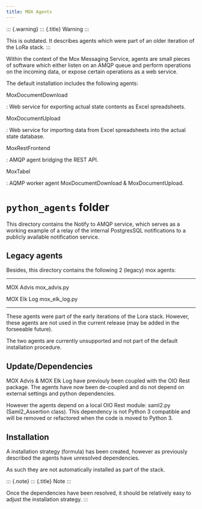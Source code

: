 ```yaml
---
title: MOX Agents
---
```


::: {.warning}
::: {.title}
Warning
:::

This is outdated. It describes agents which were part of an older
iteration of the LoRa stack.
:::

Within the context of the Mox Messaging Service, agents are small pieces
of software which either listen on an AMQP queue and perform operations
on the incoming data, or expose certain operations as a web service.

The default installation includes the following agents:

MoxDocumentDownload

:   Web service for exporting actual state contents as Excel
    spreadsheets.

MoxDocumentUpload

:   Web service for importing data from Excel spreadsheets into the
    actual state database.

MoxRestFrontend

:   AMQP agent bridging the REST API.

MoxTabel

:   AQMP worker agent MoxDocumentDownload & MoxDocumentUpload.

`python_agents` folder
======================

This directory contains the Notify to AMQP service, which serves as a
working example of a relay of the internal PostgresSQL notifications to
a publicly available notification service.

Legacy agents
-------------

Besides, this directory contains the following 2 (legacy) mox agents:

  ------------- ------------------
  MOX Advis     mox\_advis.py

  MOX Elk Log   mox\_elk\_log.py
  ------------- ------------------

These agents were part of the early iterations of the Lora stack.
However, these agents are not used in the current release (may be added
in the forseeable future).

The two agents are currently unsupported and not part of the default
installation procedure.

Update/Dependencies
-------------------

MOX Advis & MOX Elk Log have previouly been coupled with the OIO Rest
package. The agents have now been de-coupled and do not depend on
external settings and python dependencies.

However the agents depend on a local OIO Rest module: saml2.py
(Saml2\_Assertion class). This dependency is not Python 3 compatible and
will be removed or refactored when the code is moved to Python 3.

Installation
------------

A installation strategy (formula) has been created, however as
previously described the agents have unresolved dependencies.

As such they are not automatically installed as part of the stack.

::: {.note}
::: {.title}
Note
:::

Once the dependencies have been resolved, it should be relatively easy
to adjust the installation strategy.
:::

